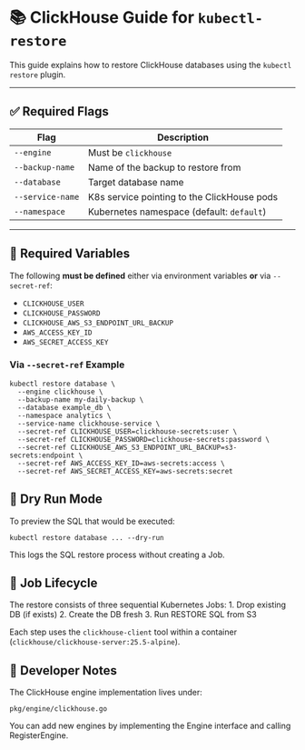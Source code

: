 # 📚 ClickHouse Guide for `kubectl-restore`

This guide explains how to restore ClickHouse databases using the `kubectl restore` plugin.

---

## ✅ Required Flags

| Flag             | Description                                  |
|------------------|----------------------------------------------|
| `--engine`       | Must be `clickhouse`                         |
| `--backup-name`  | Name of the backup to restore from           |
| `--database`     | Target database name                         |
| `--service-name` | K8s service pointing to the ClickHouse pods  |
| `--namespace`    | Kubernetes namespace (default: `default`)    |

---

## 🔐 Required Variables

The following **must be defined** either via environment variables **or** via `--secret-ref`:

- `CLICKHOUSE_USER`
- `CLICKHOUSE_PASSWORD`
- `CLICKHOUSE_AWS_S3_ENDPOINT_URL_BACKUP`
- `AWS_ACCESS_KEY_ID`
- `AWS_SECRET_ACCESS_KEY`

### Via `--secret-ref` Example

```
kubectl restore database \
  --engine clickhouse \
  --backup-name my-daily-backup \
  --database example_db \
  --namespace analytics \
  --service-name clickhouse-service \
  --secret-ref CLICKHOUSE_USER=clickhouse-secrets:user \
  --secret-ref CLICKHOUSE_PASSWORD=clickhouse-secrets:password \
  --secret-ref CLICKHOUSE_AWS_S3_ENDPOINT_URL_BACKUP=s3-secrets:endpoint \
  --secret-ref AWS_ACCESS_KEY_ID=aws-secrets:access \
  --secret-ref AWS_SECRET_ACCESS_KEY=aws-secrets:secret
```

## 🧪 Dry Run Mode

To preview the SQL that would be executed:

```
kubectl restore database ... --dry-run
```
This logs the SQL restore process without creating a Job.

## 🔄 Job Lifecycle

The restore consists of three sequential Kubernetes Jobs:
    1. Drop existing DB (if exists)
    2. Create the DB fresh
    3. Run RESTORE SQL from S3

Each step uses the `clickhouse-client` tool within a container (`clickhouse/clickhouse-server:25.5-alpine`).

## 🧩 Developer Notes

The ClickHouse engine implementation lives under:

```
pkg/engine/clickhouse.go
```
You can add new engines by implementing the Engine interface and calling RegisterEngine.